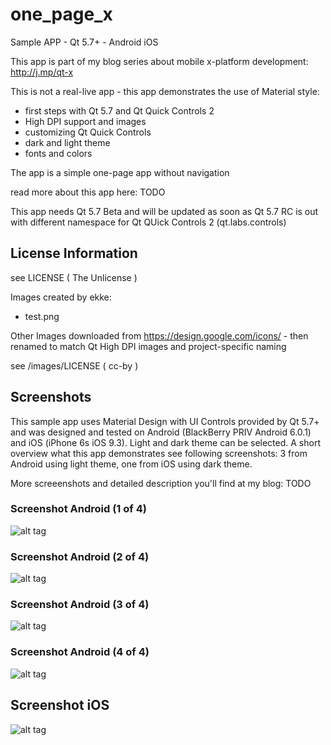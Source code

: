 # one_page_x
Sample APP - Qt 5.7+ - Android iOS

This app is part of my blog series about mobile x-platform development:
http://j.mp/qt-x

This is not a real-live app - this app demonstrates the use of Material style:

* first steps with Qt 5.7 and Qt Quick Controls 2
* High DPI support and images
* customizing Qt Quick Controls
* dark and light theme
* fonts and colors

The app is a simple one-page app without navigation
 
read more about this app here:
TODO

This app needs Qt 5.7 Beta and will be updated as soon as Qt 5.7 RC is out with different namespace for Qt QUick Controls 2 (qt.labs.controls)

## License Information
see LICENSE ( The Unlicense )

Images created by ekke:

* test.png

Other Images downloaded from https://design.google.com/icons/ - then renamed to match Qt High DPI images and project-specific naming

see /images/LICENSE ( cc-by )

## Screenshots
This sample app uses Material Design with UI Controls provided by Qt 5.7+ and was designed and tested on Android (BlackBerry PRIV Android 6.0.1) and iOS (iPhone 6s iOS 9.3). Light and dark theme can be selected. A short overview what this app demonstrates see following screenshots: 3 from Android using light theme, one from iOS using dark theme.

More screeenshots and detailed description you'll find at my blog: TODO

### Screenshot Android (1 of 4)
![alt tag](https://appbus.files.wordpress.com/2016/04/one_x_a_01.png "Screenshot Android (01)")

### Screenshot Android (2 of 4)
![alt tag](https://appbus.files.wordpress.com/2016/04/one_x_a_02.png "Screenshot Android (02)")

### Screenshot Android (3 of 4)
![alt tag](https://appbus.files.wordpress.com/2016/04/one_x_a_03.png "Screenshot Android (03)")

### Screenshot Android (4 of 4)
![alt tag](https://appbus.files.wordpress.com/2016/04/one_x_a_04.png "Screenshot Android (04)")

## Screenshot iOS
![alt tag](https://appbus.files.wordpress.com/2016/04/one_x_ios_01.png "Screenshot Android (01)")
